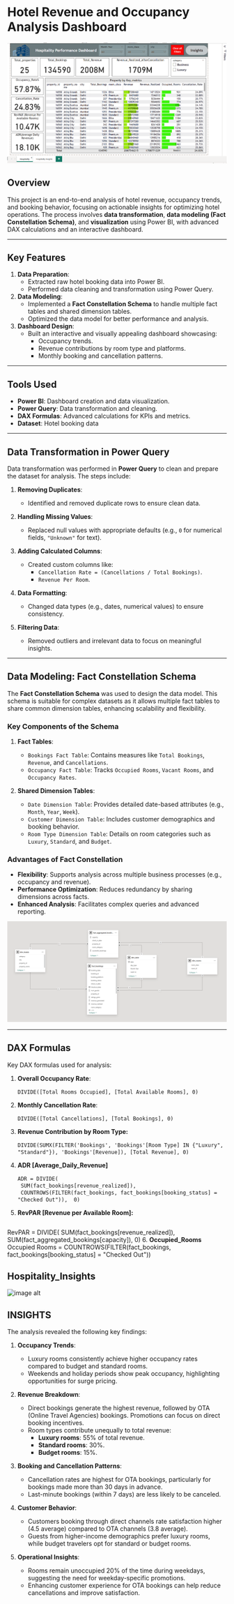 # Hotel Revenue and Occupancy Analysis Dashboard
![image alt](https://github.com/Srvskumar/Hotel_Revenue_Analysis/blob/f664b22fd4883fb31d7c5c42dc71cb6eb4cf5b06/Screenshot%202025-02-05%20134846.png)
## Overview
This project is an end-to-end analysis of hotel revenue, occupancy trends, and booking behavior, focusing on actionable insights for optimizing hotel operations. The process involves **data transformation**, **data modeling (Fact Constellation Schema)**, and **visualization** using Power BI, with advanced DAX calculations and an interactive dashboard.

---

## Key Features
1. **Data Preparation**:
   - Extracted raw hotel booking data into Power BI.
   - Performed data cleaning and transformation using Power Query.
2. **Data Modeling**:
   - Implemented a **Fact Constellation Schema** to handle multiple fact tables and shared dimension tables.
   - Optimized the data model for better performance and analysis.
3. **Dashboard Design**:
   - Built an interactive and visually appealing dashboard showcasing:
     - Occupancy trends.
     - Revenue contributions by room type and platforms.
     - Monthly booking and cancellation patterns.

---

## Tools Used
- **Power BI**: Dashboard creation and data visualization.
- **Power Query**: Data transformation and cleaning.
- **DAX Formulas**: Advanced calculations for KPIs and metrics.
- **Dataset**: Hotel booking data 

---

## Data Transformation in Power Query
Data transformation was performed in **Power Query** to clean and prepare the dataset for analysis. The steps include:

1. **Removing Duplicates**:
   - Identified and removed duplicate rows to ensure clean data.

2. **Handling Missing Values**:
   - Replaced null values with appropriate defaults (e.g., `0` for numerical fields, `"Unknown"` for text).

3. **Adding Calculated Columns**:
   - Created custom columns like:
     - `Cancellation Rate = (Cancellations / Total Bookings)`.
     - `Revenue Per Room`.

4. **Data Formatting**:
   - Changed data types (e.g., dates, numerical values) to ensure consistency.

5. **Filtering Data**:
   - Removed outliers and irrelevant data to focus on meaningful insights.

---

## Data Modeling: Fact Constellation Schema
The **Fact Constellation Schema** was used to design the data model. This schema is suitable for complex datasets as it allows multiple fact tables to share common dimension tables, enhancing scalability and flexibility.

### Key Components of the Schema
1. **Fact Tables**:
   - `Bookings Fact Table`: Contains measures like `Total Bookings`, `Revenue`, and `Cancellations`.
   - `Occupancy Fact Table`: Tracks `Occupied Rooms`, `Vacant Rooms`, and `Occupancy Rates`.

2. **Shared Dimension Tables**:
   - `Date Dimension Table`: Provides detailed date-based attributes (e.g., `Month`, `Year`, `Week`).
   - `Customer Dimension Table`: Includes customer demographics and booking behavior.
   - `Room Type Dimension Table`: Details on room categories such as `Luxury`, `Standard`, and `Budget`.

### Advantages of Fact Constellation
- **Flexibility**: Supports analysis across multiple business processes (e.g., occupancy and revenue).
- **Performance Optimization**: Reduces redundancy by sharing dimensions across facts.
- **Enhanced Analysis**: Facilitates complex queries and advanced reporting.

![image alt](https://github.com/Srvskumar/Hotel_Revenue_Analysis/blob/e57eb9b9b56927a78d9b9fec94263b9bdb566f42/Screenshot%202025-02-05%20141236.png)

---
## DAX Formulas
Key DAX formulas used for analysis:

1. **Overall Occupancy Rate**:
   ```DAX
   DIVIDE([Total Rooms Occupied], [Total Available Rooms], 0)
2. **Monthly Cancellation Rate**:
   ```DAX
   DIVIDE([Total Cancellations], [Total Bookings], 0)
3. **Revenue Contribution by Room Type:**
   ```DAX
   DIVIDE(SUMX(FILTER('Bookings', 'Bookings'[Room Type] IN {"Luxury", "Standard"}), 'Bookings'[Revenue]), [Total Revenue], 0)
4. **ADR [Average_Daily_Revenue]**
   ```DAX
   ADR = DIVIDE(
    SUM(fact_bookings[revenue_realized]), 
    COUNTROWS(FILTER(fact_bookings, fact_bookings[booking_status] = "Checked Out")),  0)
5. **RevPAR [Revenue per Available Room]:**
   ```DAX
  RevPAR = DIVIDE(
    SUM(fact_bookings[revenue_realized]), 
    SUM(fact_aggregated_bookings[capacity]), 0)
6. **Occupied_Rooms**
   Occupied Rooms = COUNTROWS(FILTER(fact_bookings, fact_bookings[booking_status] = "Checked Out"))

## Hospitality_Insights
![image alt](https://github.com/Srvskumar/Hotel_Revenue_Analysis/blob/c0207981360bded8e4c648e24f5ed4e4ed775237/Screenshot%202025-02-05%20134829.png)

## INSIGHTS
The analysis revealed the following key findings:

1. **Occupancy Trends**:
   - Luxury rooms consistently achieve higher occupancy rates compared to budget and standard rooms.
   - Weekends and holiday periods show peak occupancy, highlighting opportunities for surge pricing.

2. **Revenue Breakdown**:
   - Direct bookings generate the highest revenue, followed by OTA (Online Travel Agencies) bookings. Promotions can focus on direct booking incentives.
   - Room types contribute unequally to total revenue:
     - **Luxury rooms**: 55% of total revenue.
     - **Standard rooms**: 30%.
     - **Budget rooms**: 15%.

3. **Booking and Cancellation Patterns**:
   - Cancellation rates are highest for OTA bookings, particularly for bookings made more than 30 days in advance.
   - Last-minute bookings (within 7 days) are less likely to be canceled.

4. **Customer Behavior**:
   - Customers booking through direct channels rate satisfaction higher (4.5 average) compared to OTA channels (3.8 average).
   - Guests from higher-income demographics prefer luxury rooms, while budget travelers opt for standard or budget rooms.

5. **Operational Insights**:
   - Rooms remain unoccupied 20% of the time during weekdays, suggesting the need for weekday-specific promotions.
   - Enhancing customer experience for OTA bookings can help reduce cancellations and improve satisfaction.


